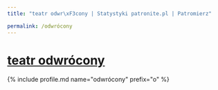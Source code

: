 ```yaml
---
title: "teatr odwr\xF3cony | Statystyki patronite.pl | Patromierz"

permalink: /odwrócony
---
```


# [teatr odwrócony](https://patronite.pl/odwrócony)

{% include profile.md name="odwrócony" prefix="o" %}
